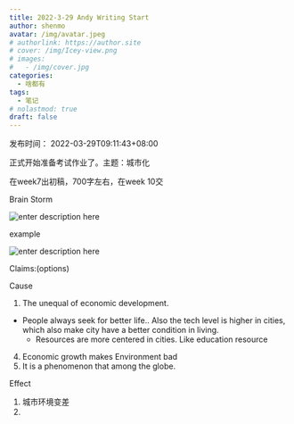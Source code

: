 ```yaml
---
title: 2022-3-29 Andy Writing Start
author: shenmo
avatar: /img/avatar.jpeg
# authorlink: https://author.site
# cover: /img/Icey-view.png
# images:
#   - /img/cover.jpg
categories:
  - 啥都有
tags:
  - 笔记
# nolastmod: true
draft: false
---
```

发布时间： 2022-03-29T09:11:43+08:00

正式开始准备考试作业了。主题：城市化

<!--more-->

在week7出初稿，700字左右，在week 10交

Brain Storm

![enter description here](https://xiaoshujiang-shenmo.oss-accelerate.aliyuncs.com/小书匠/1648523962106.png)

example

![enter description here](https://xiaoshujiang-shenmo.oss-accelerate.aliyuncs.com/小书匠/1648524316451.png)

Claims:(options)

Cause
1. The unequal of economic development. 
- People always seek for better life.. Also the tech level is higher in cities, which also make city have a better condition in living.
	- Resources are more centered in cities. Like education resource
4. Economic growth makes Environment  bad
5. It is a phenomenon that among the globe. 

Effect

1. 城市环境变差
2. 



